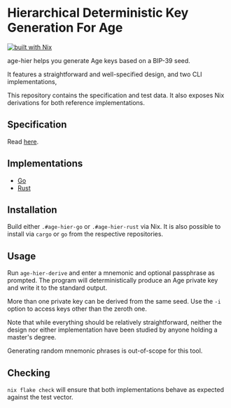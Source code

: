 # Hierarchical Deterministic Key Generation For Age
[![built with Nix](https://builtwithnix.org/badge.svg)](https://builtwithnix.org)

age-hier helps you generate Age keys based on a BIP-39 seed.

It features a straightforward and well-specified design,
and two CLI implementations,

This repository contains the specification and test data.
It also exposes Nix derivations for both reference implementations.

## Specification

Read [here](./spec).

## Implementations

- [Go](https://github.com/bbjubjub2494/age-hier-go)
- [Rust](https://github.com/bbjubjub2494/age-hier-rust)

## Installation

Build either `.#age-hier-go` or `.#age-hier-rust` via Nix.
It is also possible to
install via `cargo` or `go`
from the respective repositories.

## Usage

Run `age-hier-derive` and enter a mnemonic and optional passphrase as prompted.
The program will deterministically produce an Age private key and write it to the standard output.

More than one private key can be derived from the same seed.
Use the `-i` option to access keys other than the zeroth one.

Note that
while everything should be relatively straightforward,
neither the design nor either implementation
have been studied by anyone holding a master's degree.

Generating random mnemonic phrases is out-of-scope for this tool.

## Checking

`nix flake check`
will ensure that
both implementations
behave as expected
against the test vector.
